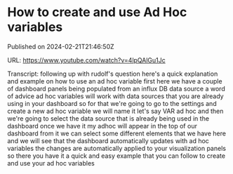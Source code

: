 # How to create and use Ad Hoc variables



Published on 2024-02-21T21:46:50Z

URL: https://www.youtube.com/watch?v=4lpQAlGu1Jc

Transcript: following up with rudolf's question here's a quick explanation and example on how to use an ad hoc variable first here we have a couple of dashboard panels being populated from an influx DB data source a word of advice ad hoc variables will work with data sources that you are already using in your dashboard so for that we're going to go to the settings and create a new ad hoc variable we will name it let's say VAR ad hoc and then we're going to select the data source that is already being used in the dashboard once we have it my adhoc will appear in the top of our dashboard from it we can select some different elements that we have here and we will see that the dashboard automatically updates with ad hoc variables the changes are automatically applied to your visualization panels so there you have it a quick and easy example that you can follow to create and use your ad hoc variables

